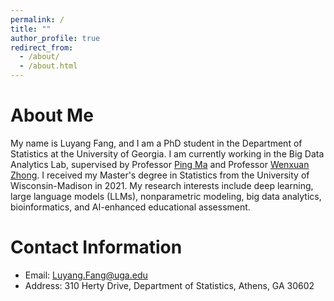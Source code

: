 ```yaml
---
permalink: /
title: ""
author_profile: true
redirect_from: 
  - /about/
  - /about.html
---
```


About Me
======
My name is Luyang Fang, and I am a PhD student in the Department of Statistics at the University of Georgia. I am currently working in the Big Data Analytics Lab, supervised by Professor [Ping Ma](https://bdalpingio.github.io/) and Professor [Wenxuan Zhong](https://zhonglabuga.github.io/). I received my Master's degree in Statistics from the University of Wisconsin-Madison in 2021. My research interests include deep learning, large language models (LLMs), nonparametric modeling, big data analytics, bioinformatics, and AI-enhanced educational assessment.


Contact Information
======
- Email: Luyang.Fang@uga.edu
- Address: 310 Herty Drive, Department of Statistics, Athens, GA 30602



